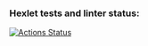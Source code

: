 ### Hexlet tests and linter status:
[![Actions Status](https://github.com/VildanJS/frontend-project-lvl3/actions/workflows/hexlet-check.yml/badge.svg)](https://github.com/VildanJS/frontend-project-lvl3/actions)